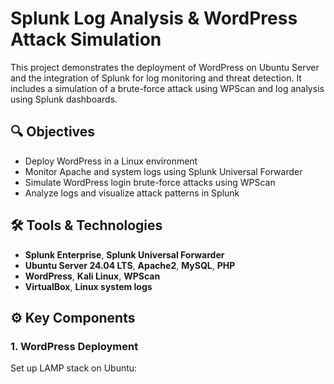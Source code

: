 # Splunk Log Analysis & WordPress Attack Simulation

This project demonstrates the deployment of WordPress on Ubuntu Server and the integration of Splunk for log monitoring and threat detection. It includes a simulation of a brute-force attack using WPScan and log analysis using Splunk dashboards.

## 🔍 Objectives

- Deploy WordPress in a Linux environment
- Monitor Apache and system logs using Splunk Universal Forwarder
- Simulate WordPress login brute-force attacks using WPScan
- Analyze logs and visualize attack patterns in Splunk

## 🛠️ Tools & Technologies

- **Splunk Enterprise**, **Splunk Universal Forwarder**
- **Ubuntu Server 24.04 LTS**, **Apache2**, **MySQL**, **PHP**
- **WordPress**, **Kali Linux**, **WPScan**
- **VirtualBox**, **Linux system logs**

## ⚙️ Key Components

### 1. WordPress Deployment
Set up LAMP stack on Ubuntu:



